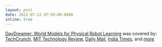 ```yaml
---
layout: post
date: 2022-07-22 07:59:00-0400
inline: true
---
```


<a href="https://arxiv.org/pdf/2206.14176.pdf">DayDreamer: World Models for Physical Robot Learning</a> was covered by: <a href="https://techcrunch.com/2022/07/21/berkeley-shows-off-accelerated-learning-that-puts-robots-on-their-feet-in-minutes/">TechCrunch</a>, <a href="https://www.technologyreview.com/2022/07/18/1056059/robot-dog-ai-reinforcement/">MIT Technology Review</a>, <a href="https://www.dailymail.co.uk/sciencetech/article-11024615/Robot-dog-walk-ONE-hour-training-scientists-hope-play-fetch-future.html">Daily Mail</a>, <a href="https://www.indiatimes.com/technology/science-and-future/robot-dog-taught-itself-how-to-walk-575118.html">India Times</a>, and <a href="https://danijar.com/project/daydreamer/">more</a>